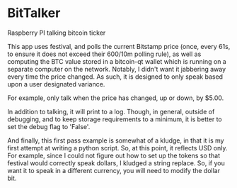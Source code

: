 BitTalker
=========

Raspberry PI talking bitcoin ticker

This app uses festival, and polls the current Bitstamp price (once, every 61s, to ensure it does not exceed their 600/10m polling rule), as well as computing the BTC value stored in a bitcoin-qt wallet which is running on a separate computer on the network. Notably, I didn't want it jabbering away every time the price changed. As such, it is designed to only speak based upon a user designated variance.

For example, only talk when the price has changed, up or down, by $5.00.

In addition to talking, it will print to a log. Though, in general, outside of debugging, and to keep storage requirements to a minimum, it is better to set the debug flag to 'False'.

And finally, this first pass example is somewhat of a kludge, in that it is my first attempt at writing a python script. So, at this point, it reflects USD only. For example, since I could  not figure out how to set up the tokens so that festival would correctly speak dollars, I kludged a string replace. So, if you want it to speak in a different currency, you will need to modify the dollar bit.
